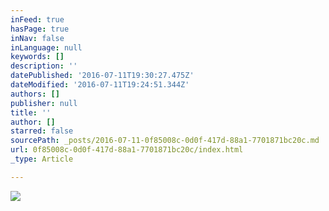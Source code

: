 ```yaml
---
inFeed: true
hasPage: true
inNav: false
inLanguage: null
keywords: []
description: ''
datePublished: '2016-07-11T19:30:27.475Z'
dateModified: '2016-07-11T19:24:51.344Z'
authors: []
publisher: null
title: ''
author: []
starred: false
sourcePath: _posts/2016-07-11-0f85008c-0d0f-417d-88a1-7701871bc20c.md
url: 0f85008c-0d0f-417d-88a1-7701871bc20c/index.html
_type: Article

---
```

![](https://the-grid-user-content.s3-us-west-2.amazonaws.com/62ab1aac-c3b4-43ce-ba22-6539481b4c4e.jpg)